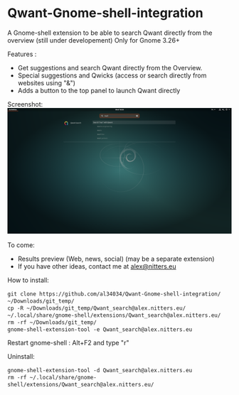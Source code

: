 # Qwant-Gnome-shell-integration
A Gnome-shell extension to be able to search Qwant directly from the overview (still under developement)
Only for Gnome 3.26+

Features : 
 - Get suggestions and search Qwant directly from the Overview.
 - Special suggestions and Qwicks (access or search directly from websites using "&")
 - Adds a button to the top panel to launch Qwant directly

Screenshot:
![Screenshot](Qwant_search@alex.nitters.eu/Screen.png)

To come:
 - Results preview (Web, news, social) (may be a separate extension)
 - If you have other ideas, contact me at alex@nitters.eu
 
 How to install:
 ```
 git clone https://github.com/al34034/Qwant-Gnome-shell-integration/ ~/Downloads/git_temp/
 cp -R ~/Downloads/git_temp/Qwant_search@alex.nitters.eu/ ~/.local/share/gnome-shell/extensions/Qwant_search@alex.nitters.eu/
 rm -rf ~/Downloads/git_temp/
 gnome-shell-extension-tool -e Qwant_search@alex.nitters.eu
 ```
 Restart gnome-shell : Alt+F2 and type "r"
 
 Uninstall:
 ```
 gnome-shell-extension-tool -d Qwant_search@alex.nitters.eu
 rm -rf ~/.local/share/gnome-shell/extensions/Qwant_search@alex.nitters.eu/
 ```
